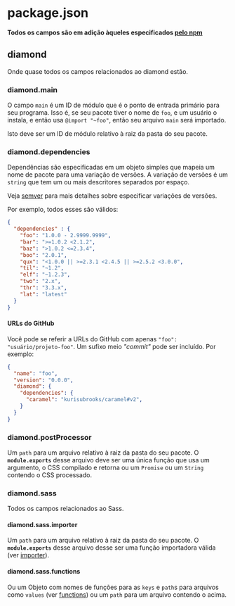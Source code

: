# package.json

**Todos os campos são em adição àqueles especificados [pelo npm](https://docs.npmjs.com/files/package.json)**

## diamond
Onde quase todos os campos relacionados ao diamond estão.

### diamond.main
O campo `main` é um ID de módulo que é o ponto de entrada primário para seu programa. Isso é, se seu pacote tiver o nome de `foo`, e um usuário o instala, e então usa `@import "~foo"`, então seu arquivo `main` será importado.

Isto deve ser um ID de módulo relativo à raiz da pasta do seu pacote.

### diamond.dependencies
Dependências são especificadas em um objeto simples que mapeia um nome de pacote para uma variação de versões. A variação de versões é um `string` que tem um ou mais descritores separados por espaço.

Veja [semver](https://docs.npmjs.com/misc/semver) para mais detalhes sobre especificar variações de versões.

Por exemplo, todos esses são válidos:
```json
{
  "dependencies" : {
    "foo": "1.0.0 - 2.9999.9999",
    "bar": ">=1.0.2 <2.1.2",
    "baz": ">1.0.2 <=2.3.4",
    "boo": "2.0.1",
    "qux": "<1.0.0 || >=2.3.1 <2.4.5 || >=2.5.2 <3.0.0",
    "til": "~1.2",
    "elf": "~1.2.3",
    "two": "2.x",
    "thr": "3.3.x",
    "lat": "latest"
  }
}
```

#### URLs do GitHub
Você pode se referir a URLs do GitHub com apenas `"foo": "usuário/projeto-foo"`. Um sufixo meio *"commit"* pode ser incluído. Por exemplo:
```json
{
  "name": "foo",
  "version": "0.0.0",
  "diamond": {
    "dependencies": {
      "caramel": "kurisubrooks/caramel#v2",
    }
  }
}
```

### diamond.postProcessor
Um `path` para um arquivo relativo à raiz da pasta do seu pacote. O **`module.exports`** desse arquivo deve ser uma única função que usa um argumento, o CSS compilado e retorna ou um `Promise` ou um `String` contendo o CSS processado.

### diamond.sass
Todos os campos relacionados ao Sass.

#### diamond.sass.importer
Um `path` para um arquivo relativo à raiz da pasta do seu pacote. O **`module.exports`** desse arquivo desse ser uma função importadora válida (ver [importer](https://github.com/sass/node-sass#importer--v200---experimental)).

#### diamond.sass.functions
Ou um Objeto com nomes de funções para as `keys` e `path`s para arquivos como `values` (ver [functions](https://github.com/sass/node-sass#functions--v300---experimental)) ou um `path` para um arquivo contendo o acima.